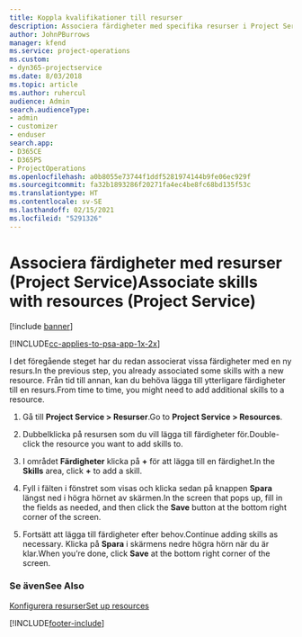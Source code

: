 ```yaml
---
title: Koppla kvalifikationer till resurser
description: Associera färdigheter med specifika resurser i Project Service
author: JohnPBurrows
manager: kfend
ms.service: project-operations
ms.custom:
- dyn365-projectservice
ms.date: 8/03/2018
ms.topic: article
ms.author: ruhercul
audience: Admin
search.audienceType:
- admin
- customizer
- enduser
search.app:
- D365CE
- D365PS
- ProjectOperations
ms.openlocfilehash: a0b8055e73744f1ddf5281974144b9fe06ec929f
ms.sourcegitcommit: fa32b1893286f20271fa4ec4be8fc68bd135f53c
ms.translationtype: HT
ms.contentlocale: sv-SE
ms.lasthandoff: 02/15/2021
ms.locfileid: "5291326"
---
```

# <a name="associate-skills-with-resources-project-service"></a><span data-ttu-id="3c0ea-103">Associera färdigheter med resurser (Project Service)</span><span class="sxs-lookup"><span data-stu-id="3c0ea-103">Associate skills with resources (Project Service)</span></span>

[!include [banner](../includes/psa-now-project-operations.md)]

[!INCLUDE[cc-applies-to-psa-app-1x-2x](../includes/cc-applies-to-psa-app-1x-2x.md)]

<span data-ttu-id="3c0ea-104">I det föregående steget har du redan associerat vissa färdigheter med en ny resurs.</span><span class="sxs-lookup"><span data-stu-id="3c0ea-104">In the previous step, you already associated some skills with  a new resource.</span></span> <span data-ttu-id="3c0ea-105">Från tid till annan, kan du behöva lägga till ytterligare färdigheter till en resurs.</span><span class="sxs-lookup"><span data-stu-id="3c0ea-105">From time to time, you might need to add additional skills to a resource.</span></span>  
  
1.  <span data-ttu-id="3c0ea-106">Gå till **Project Service > Resurser**.</span><span class="sxs-lookup"><span data-stu-id="3c0ea-106">Go to **Project Service > Resources**.</span></span>  
  
2.  <span data-ttu-id="3c0ea-107">Dubbelklicka på resursen som du vill lägga till färdigheter för.</span><span class="sxs-lookup"><span data-stu-id="3c0ea-107">Double-click the resource you want to add skills to.</span></span>  
  
3.  <span data-ttu-id="3c0ea-108">I området **Färdigheter** klicka på **+** för att lägga till en färdighet.</span><span class="sxs-lookup"><span data-stu-id="3c0ea-108">In the **Skills** area, click **+** to add a skill.</span></span>  
  
4.  <span data-ttu-id="3c0ea-109">Fyll i fälten i fönstret som visas och klicka sedan på knappen **Spara** längst ned i högra hörnet av skärmen.</span><span class="sxs-lookup"><span data-stu-id="3c0ea-109">In the screen that pops up, fill in the fields as needed, and then click the **Save** button at the bottom right corner of the screen.</span></span>  
  
5.  <span data-ttu-id="3c0ea-110">Fortsätt att lägga till färdigheter efter behov.</span><span class="sxs-lookup"><span data-stu-id="3c0ea-110">Continue adding skills as necessary.</span></span> <span data-ttu-id="3c0ea-111">Klicka på **Spara** i skärmens nedre högra hörn när du är klar.</span><span class="sxs-lookup"><span data-stu-id="3c0ea-111">When you’re done, click **Save** at the bottom right corner of the screen.</span></span>  
  
### <a name="see-also"></a><span data-ttu-id="3c0ea-112">Se även</span><span class="sxs-lookup"><span data-stu-id="3c0ea-112">See Also</span></span>  
 [<span data-ttu-id="3c0ea-113">Konfigurera resurser</span><span class="sxs-lookup"><span data-stu-id="3c0ea-113">Set up resources</span></span>](../psa/set-up-resources.md)


[!INCLUDE[footer-include](../includes/footer-banner.md)]
